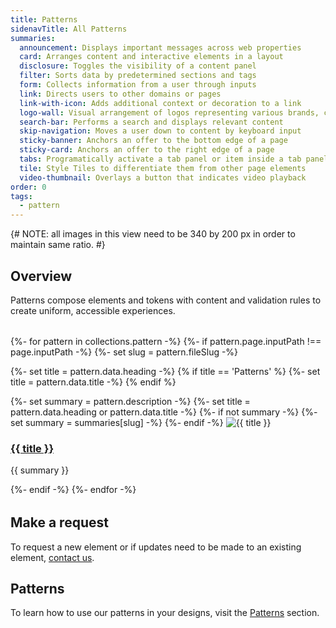 ```yaml
---
title: Patterns
sidenavTitle: All Patterns
summaries:
  announcement: Displays important messages across web properties
  card: Arranges content and interactive elements in a layout
  disclosure: Toggles the visibility of a content panel
  filter: Sorts data by predetermined sections and tags
  form: Collects information from a user through inputs
  link: Directs users to other domains or pages
  link-with-icon: Adds additional context or decoration to a link
  logo-wall: Visual arrangement of logos representing various brands, companies, or organizations
  search-bar: Performs a search and displays relevant content
  skip-navigation: Moves a user down to content by keyboard input
  sticky-banner: Anchors an offer to the bottom edge of a page
  sticky-card: Anchors an offer to the right edge of a page
  tabs: Programatically activate a tab panel or item inside a tab panel
  tile: Style Tiles to differentiate them from other page elements
  video-thumbnail: Overlays a button that indicates video playback
order: 0
tags:
  - pattern
---
```


<link data-helmet
      rel="stylesheet"
      href="/assets/packages/@rhds/elements/elements/rh-tile/rh-tile-lightdom.css">

<style data-helmet>
  #patterns-nav {
    margin-block: var(--rh-space--2xl, 32px);
  }
    rh-tile h3 {
    margin: 0 !important;
  }
  rh-tile p {
    margin-block: 0 0 !important;
  }
</style>

<script data-helmet type="module">
  import '@rhds/elements/rh-tile/rh-tile.js';
</script>

{# NOTE: all images in this view need to be 340 by 200 px in order to maintain same ratio. #}

## Overview

Patterns compose elements and tokens with content and validation rules to
create uniform, accessible experiences.

<nav id="patterns-nav"
     class="grid xs-two-columns sm-three-columns"
     aria-label="Patterns">
  {%- for pattern in collections.pattern -%}
  {%- if pattern.page.inputPath !== page.inputPath -%}
  {%- set slug = pattern.fileSlug -%}

{%- set title = pattern.data.heading -%}
{% if title == 'Patterns' %}
{%- set title = pattern.data.title -%}
{% endif %}

{%- set summary = pattern.description -%}
{%- set title = pattern.data.heading or pattern.data.title -%}
{%- if not summary -%}
{%- set summary = summaries[slug] -%}
{%- endif -%}
<rh-tile>
<uxdot-example slot="image">
<img alt="{{ title }}"
           src="/assets/patterns/all-patterns-{{ slug }}.avif">
</uxdot-example>
<h3 slot="headline"><a href="{{ pattern.url }}">{{ title }}</a></h3>
<p>{{ summary }}</p>
</rh-tile>
{%- endif -%}
{%- endfor -%}

</nav>

## Make a request

To request a new element or if updates need to be made to an existing element,
[contact us](mailto:digital-design-system@redhat.com).

<uxdot-feedback>
  <h2>Patterns</h2>
  <p>To learn how to use our patterns in your designs, visit the <a href="/patterns/">Patterns</a> section.</p>
</uxdot-feedback>
